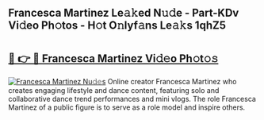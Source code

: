 ## Francesca Martinez Le𝚊𝚔ed N𝚞𝚍e - Part-KDv Vi𝚍eo Ph𝚘tos - H𝚘t O𝚗lyf𝚊ns Le𝚊𝚔s 1qhZ5

# <h2><a href="http://hf2rpuk.feru.top/?c=Francesca+Martinez">🔗 👉 🔴 Francesca Martinez Vi𝚍𝚎o Ph𝚘t𝚘𝚜</a></h2>

[![Francesca Martinez Nu𝚍𝚎s](https://i.imgur.com/0TWrTi3.gif)](http://hf2rpuk.feru.top/?c=Francesca+Martinez)
Online creator Francesca Martinez who creates engaging lifestyle and dance content, featuring solo and collaborative dance trend performances and mini vlogs. The role Francesca Martinez of a public figure is to serve as a role model and inspire others. 
